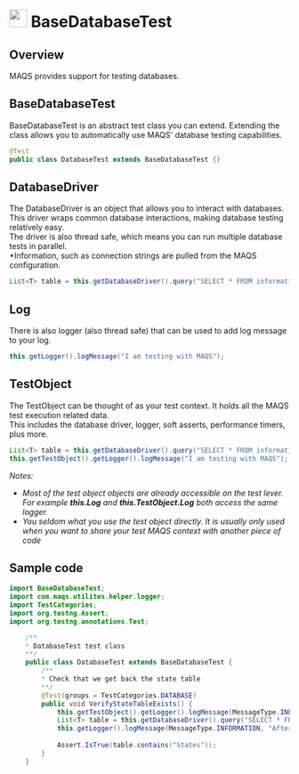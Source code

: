 # <img src="resources/MAQS.jpg" height="32" width="32"> BaseDatabaseTest

## Overview
MAQS provides support for testing databases.

## BaseDatabaseTest
BaseDatabaseTest is an abstract test class you can extend.  Extending the class allows you to automatically use MAQS' database testing capabilities.
```java
@Test
public class DatabaseTest extends BaseDatabaseTest {}
```

## DatabaseDriver
The DatabaseDriver is an object that allows you to interact with databases.  
This driver wraps common database interactions, making database testing relatively easy.  
The driver is also thread safe, which means you can run multiple database tests in parallel.  
*Information, such as connection strings are pulled from the MAQS configuration.
```java
List<T> table = this.getDatabaseDriver().query("SELECT * FROM information_schema.tables").ToList();
```
## Log
There is also logger (also thread safe) that can be used to add log message to your log.
```java
this.getLogger().logMessage("I am testing with MAQS");
```
## TestObject
The TestObject can be thought of as your test context.  It holds all the MAQS test execution related data.  
This includes the database driver, logger, soft asserts, performance timers, plus more.
```java
List<T> table = this.getDatabaseDriver().query("SELECT * FROM information_schema.tables").toArray();
this.getTestObject().getLogger().logMessage("I am testing with MAQS");
```
*Notes:*
* *Most of the test object objects are already accessible on the test lever. For example **this.Log** and **this.TestObject.Log** both access the same logger.*
* *You seldom what you use the test object directly.  It is usually only used when you want to share your test MAQS context with another piece of code*

## Sample code
```java
import BaseDatabaseTest;
import com.maqs.utilites.helper.logger;
import TestCategories;
import org.testng.Assert;
import org.testng.annotations.Test;

    /**
    * DatabaseTest test class
    **/
    public class DatabaseTest extends BaseDatabaseTest {
        /**
        * Check that we get back the state table
        **/
        @Test(groups = TestCategories.DATABASE)
        public void VerifyStateTableExists() {
            this.getTestObject().getLogger().logMessage(MessageType.INFORMATION, "Before query");
            List<T> table = this.getDatabaseDriver().query("SELECT * FROM information_schema.tables").toArray();
            this.getLogger().logMessage(MessageType.INFORMATION, "After query");
            
            Assert.IsTrue(table.contains("States"));
        }
    }
```